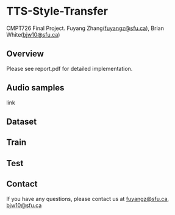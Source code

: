 # TTS-Style-Transfer
CMPT726 Final Project. Fuyang Zhang(fuyangz@sfu.ca), Brian White(bjw10@sfu.ca)

## Overview
Please see report.pdf for detailed implementation.

## Audio samples
link

## Dataset

## Train

## Test

## Contact
If you have any questions, please contact us at fuyangz@sfu.ca, bjw10@sfu.ca
